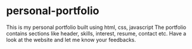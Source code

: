 # personal-portfolio
This is my personal portfolio built using html, css, javascript
The portfolio contains sections like header, skills, interest, resume, contact etc.
Have a look at the website and let me know your feedbacks.
